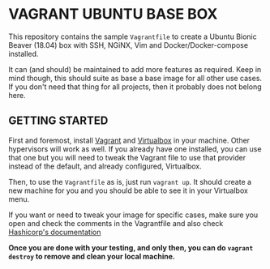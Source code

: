 # VAGRANT UBUNTU BASE BOX

This repository contains the sample `Vagrantfile` to create a Ubuntu Bionic Beaver (18.04) box
with SSH, NGiNX, Vim and Docker/Docker-compose installed.

It can (and should) be maintained to add more features as required. Keep in mind though, this should suite as base a base image for all other use cases. If you don't need that thing for all projects, then it probably does not belong here.

## GETTING STARTED

First and foremost, install [Vagrant](https://www.vagrantup.com/downloads.html) and [Virtualbox](https://www.virtualbox.org/) in your machine. 
Other hypervisors will work as well. If you already have one installed, you can use that one but you will need to tweak the Vagrant file to use that provider instead of the default, and already configured, Virtualbox.

Then, to use the `Vagrantfile` as is, just run `vagrant up`. It should create a new machine for you and you should be able to see it in your Virtualbox menu.

If you want or need to tweak your image for specific cases, make sure you open and check the comments in the Vagrantfile and also check [Hashicorp's documentation](https://www.vagrantup.com/docs/)

**Once you are done with your testing, and only then, you can do `vagrant destroy` to remove and clean your local machine.** 


